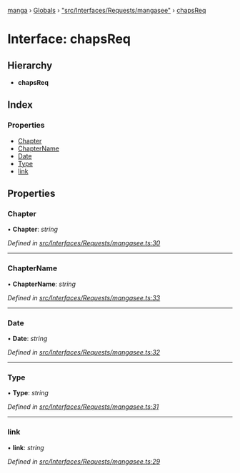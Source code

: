 [manga](../README.md) › [Globals](../globals.md) › ["src/Interfaces/Requests/mangasee"](../modules/_src_interfaces_requests_mangasee_.md) › [chapsReq](_src_interfaces_requests_mangasee_.chapsreq.md)

# Interface: chapsReq

## Hierarchy

* **chapsReq**

## Index

### Properties

* [Chapter](_src_interfaces_requests_mangasee_.chapsreq.md#chapter)
* [ChapterName](_src_interfaces_requests_mangasee_.chapsreq.md#chaptername)
* [Date](_src_interfaces_requests_mangasee_.chapsreq.md#date)
* [Type](_src_interfaces_requests_mangasee_.chapsreq.md#type)
* [link](_src_interfaces_requests_mangasee_.chapsreq.md#link)

## Properties

###  Chapter

• **Chapter**: *string*

*Defined in [src/Interfaces/Requests/mangasee.ts:30](https://github.com/tushar1210/manga-node/blob/6d10892/src/Interfaces/Requests/mangasee.ts#L30)*

___

###  ChapterName

• **ChapterName**: *string*

*Defined in [src/Interfaces/Requests/mangasee.ts:33](https://github.com/tushar1210/manga-node/blob/6d10892/src/Interfaces/Requests/mangasee.ts#L33)*

___

###  Date

• **Date**: *string*

*Defined in [src/Interfaces/Requests/mangasee.ts:32](https://github.com/tushar1210/manga-node/blob/6d10892/src/Interfaces/Requests/mangasee.ts#L32)*

___

###  Type

• **Type**: *string*

*Defined in [src/Interfaces/Requests/mangasee.ts:31](https://github.com/tushar1210/manga-node/blob/6d10892/src/Interfaces/Requests/mangasee.ts#L31)*

___

###  link

• **link**: *string*

*Defined in [src/Interfaces/Requests/mangasee.ts:29](https://github.com/tushar1210/manga-node/blob/6d10892/src/Interfaces/Requests/mangasee.ts#L29)*
